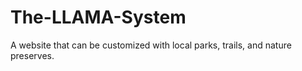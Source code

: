 # The-LLAMA-System
A website that can be customized with local parks, trails, and nature preserves.
